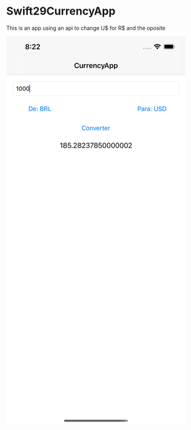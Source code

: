 # Swift29CurrencyApp
This is an app using an api to change U$ for R$ and the oposite

![](tela.png)
